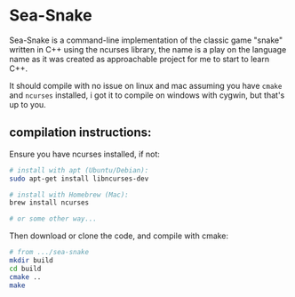 # Sea-Snake
Sea-Snake is a command-line implementation of the classic game "snake" written in C++ using the ncurses library, the name is a play on the language name as it was created as approachable project for me to start to learn C++.

It should compile with no issue on linux and mac assuming you have `cmake` and `ncurses` installed, i got it to compile on windows with cygwin, but that's up to you.

## compilation instructions:
Ensure you have ncurses installed, if not:
```bash
# install with apt (Ubuntu/Debian):
sudo apt-get install libncurses-dev

# install with Homebrew (Mac):
brew install ncurses

# or some other way...
```

Then download or clone the code, and compile with cmake:
```bash
# from .../sea-snake
mkdir build
cd build
cmake ..
make
```
